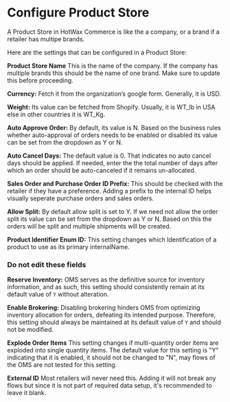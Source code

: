 # Configure Product Store

A Product Store in HotWax Commerce is like the a company, or a brand if a retailer has multipe brands.

Here are the settings that can be configured in a Product Store:

**Product Store Name** This is the name of the company. If the company has multiple brands this should be the name of one brand. Make sure to update this before proceeding. 

**Currency:** Fetch it from the organization’s google form. Generally, it is USD.

**Weight:** Its value can be fetched from Shopify. Usually, it is WT_lb in USA else in other countries it is WT_Kg.

**Auto Approve Order:** By default, its value is N. Based on the business rules whether auto-approval of orders needs to be enabled or disabled its value can be set from the dropdown as Y or N.

**Auto Cancel Days:** The default value is 0. That indicates no auto cancel days should be applied. If needed, enter the the total number of days after which an order should be auto-canceled if it remains un-allocated.

**Sales Order and Purchase Order ID Prefix:** This should be checked with the retailer if they have a preference. Adding a prefix to the internal ID helps visually seperate purchase orders and sales orders. 

**Allow Split:** By default allow split is set to Y. If we need not allow the order split its value can be set from the dropdown as Y or N. Based on this the orders will be split and multiple shipments will be created.

**Product Identifier Enum ID:** This setting changes which Identification of a product to use as its primary internalName.

### Do not edit these fields

**Reserve Inventory:** OMS serves as the definitive source for inventory information, and as such, this setting should consistently remain at its default value of `Y` without alteration.

**Enable Brokering:** Disabling brokering hinders OMS from optimizing inventory allocation for orders, defeating its intended purpose. Therefore, this setting should always be maintained at its default value of `Y` and should not be modified.

**Explode Order Items** This setting changes if multi-quantity order items are exploded into single quantity items. The default value for this setting is "Y" indicating that it is enabled, it should not be changed to "N", may flows of the OMS are not tested for this setting.

**External ID** Most retailers will never need this. Adding it will not break any flows but since it is not part of required data setup, it's recommended to leave it blank.

